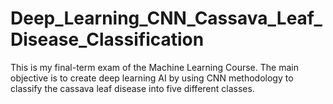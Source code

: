 # Deep_Learning_CNN_Cassava_Leaf_Disease_Classification
This is my final-term exam of the Machine Learning Course. The main objective is to create deep learning AI by using CNN methodology to classify the cassava leaf disease into five different classes.
